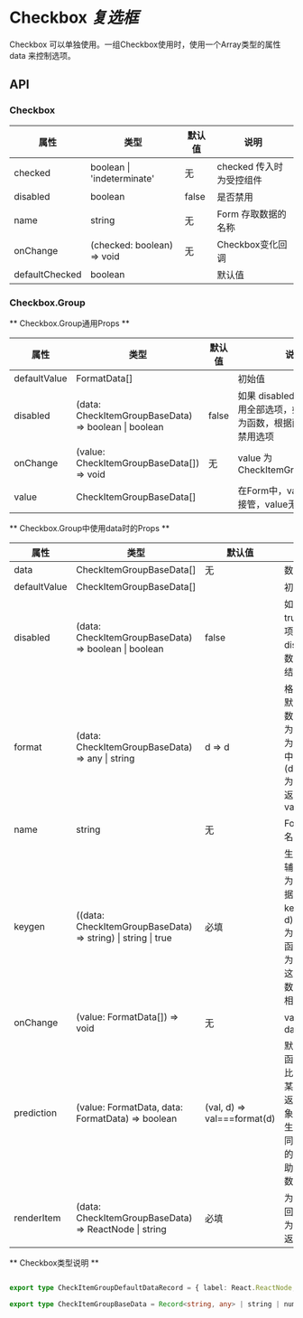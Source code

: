 # Checkbox *复选框*

Checkbox 可以单独使用。一组Checkbox使用时，使用一个Array类型的属性 data 来控制选项。

<example />

## API

### Checkbox

| 属性 | 类型 | 默认值 | 说明 |
| --- | --- | --- | --- |
| checked | boolean \| 'indeterminate' | 无 | checked 传入时为受控组件 |
| disabled | boolean | false | 是否禁用 |
| name | string | 无 | Form 存取数据的名称 |
| onChange | (checked: boolean) => void | 无 | Checkbox变化回调 |
| defaultChecked | boolean | | 默认值 |

### Checkbox.Group


** Checkbox.Group通用Props ** 

| 属性 | 类型 | 默认值 | 说明 |
| --- | --- | --- | --- |
| defaultValue | FormatData[] | | 初始值 |
| disabled | (data: CheckItemGroupBaseData) => boolean \| boolean | false | 如果 disabled 为 true，禁用全部选项，如果 disabled 为函数，根据函数反回结果禁用选项 |
| onChange | (value: CheckItemGroupBaseData[]) => void | 无 | value 为 CheckItemGroupBaseData |
| value | CheckItemGroupBaseData[] | | 在Form中，value会被表单接管，value无效 |


** Checkbox.Group中使用data时的Props ** 

| 属性 | 类型 | 默认值 | 说明 |
| --- | --- | --- | --- |
| data | CheckItemGroupBaseData[] | 无 | 数据项 |
| defaultValue | CheckItemGroupBaseData[] | | 初始值 |
| disabled | (data: CheckItemGroupBaseData) => boolean \| boolean | false | 如果 disabled 为 true，禁用全部选项，如果 disabled 为函数，根据函数反回结果禁用选项 |
| format | (data: CheckItemGroupBaseData) => any \| string | d => d | 格式化 value<br />默认值，返回原始数据<br />为string时，会作为key从原始数据中获取值，相当于 (d) => d[format]<br /> 为函数时，以函数返回结果作为 value |
| name | string | 无 | Form 存取数据的名称 |
| keygen | ((data: CheckItemGroupBaseData) => string) \| string \| true | 必填 | 生成每一项key的辅助方法<br />为 true 时，以数据项本身作为key，相当于 (d => d)<br />为函数时，使用此函数返回值<br />为string时，使用这个string对应的数据值。如 'id'，相当于 (d => d.id) |
| onChange | (value: FormatData[]) => void | 无 | value 为 datum.getValue() |
| prediction | (value: FormatData, data: FormatData) => boolean |  (val, d) => val===format(d) | 默认使用 format 函数执行的结果来比较是否匹配，在某些情况下（例如返回原始数据的对象，更新数据时，生成了一个值相同，非同一个对象的选项），需要借助 prediction 函数来判断是否匹配 |
| renderItem | (data: CheckItemGroupBaseData) => ReactNode \| string | 必填 | 为 string 时，返回 d\[string]<br />为 function 时，返回函数结果 |

** Checkbox类型说明 ** 

```typescript

export type CheckItemGroupDefaultDataRecord = { label: React.ReactNode; value: string | number }

export type CheckItemGroupBaseData = Record<string, any> | string | number


```